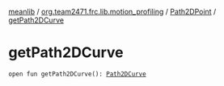 [meanlib](../../index.md) / [org.team2471.frc.lib.motion_profiling](../index.md) / [Path2DPoint](index.md) / [getPath2DCurve](./get-path2-d-curve.md)

# getPath2DCurve

`open fun getPath2DCurve(): `[`Path2DCurve`](../-path2-d-curve/index.md)